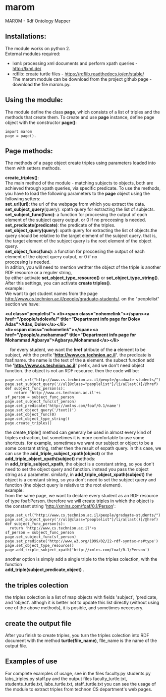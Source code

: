 # marom
MAROM - Rdf Ontology Mapper

## Installations:
The module works on python 2.  
External modules required:  
* lxml: processing xml documents and perform xpath queries - http://lxml.de/  
* rdflib: create turtle files - https://rdflib.readthedocs.io/en/stable/  
The marom module can be download from the project github page - download the file marom.py.   

## Using the module: 
The module define the class __page__, which consists of a list of triples and the methods that create them.
To create and use __page__ instance, define page object with the constructor **page()**:  
  ```   
  import marom     
  page = page().  
  ```  
  
  ## Page methods:  
  
 The methods of a page object create triples using parameters loaded into them with setters methods.  
 
 __create_triples()__:  
 The main method of the module - matching subjects to objects, both are achieved through xpath queries,
 via specific predicate. To use the methods, you have to load the following parameters to the  __page__ object 
 using the following setters:  
 __set_url(url)__: the url of the webpage from which you extract the data.  
 __set_subject_query__(query): xpath query for extracting the list of subjects.  
 __set_subject_func(func)__: a function for proccesing the output of each element of the subject query output, or 0 if no 
 proccesing is needed.  
 __set_predicate(predicate)__: the predicate of the triples.  
 __set_object_query(query)__: xpath query for extracting the list of objects.the query should be relative to the target
 element of the subject query. that is, the target element of the subject query is the root element of the object query.    
 __set_object_func(func)__: a function for proccesing the output of each element of the object query output, or 0 if no   
 proccesing is needed.    
 In adition, you will need to mention wethter the object of the triple is another RDF resource or a reguler string,  
 by either activate __set_object_type_resource()__ or __set_object_type_string()__.    
 After this settings, you can activate __create triples()__.  
 example:  
 We want to get student names from the page http://www.cs.technion.ac.il/people/graduate-students/. on the  "peoplelist" section we have:
   
   
**\<ul class="peoplelist">
 \<li>\<span class="nohomelink">\</span>\<a href="/people/sdolevfe/" title="Department info page for Dolev Adas">Adas, Dolev\</a>\</li>  
  \<li>\<span class="nohomelink">\</span>\<a href="/people/a.mohammad" title="Department info page for Mohammad   Agbarya">Agbarya,Mohammad\</a>\</li>** 
    
    
      
    for every student, we want the __href__ atribute of the __a__ element to be subject, with the prefix __'http://www.cs.technion.ac.il'__. the predicate is foaf:name. the name is the text of the __a__ element.
    the subect function add the __'http://www.cs.technion.ac.il'__ prefix, and we don't need object function.
    the object is not an RDF resource. then the code will be:  
   
  
```  
page.set_url("http://www.cs.technion.ac.il/people/graduate-students/")        
page.set_subject_query('//ul[@class="peoplelist"]/li/a[last()]/@href)
def subject_func_person(s):      
	return 'http://www.cs.technion.ac.il'+s    
sf_person = subject_func_person  
page.set_subject_func(sf_person)        
page.set_predicate('http://xmlns.com/foaf/0.1/name')    
page.set_object_query('/text()')    
page.set_object_func(0)    
page.set_object_type_string()    
page.create_triples() 
```  
   
the create_triple() method can generaly be used in almost every kind of triples extraction, but sometimes it is more comfortable to use 
some shortcuts. for example, sometimes we want our subject or object to be a some constant string, rather then the result of expath query. in this case, we can use the __add_triple_subject_xpath(object)__ or the __add_triple_object_xpath(subject)__ methods:  
in __add_triple_subject_xpath__, the object is a constant string, so you don't need to set the object query and function. instead you pass the object string as a parameter. similarly, in __add_triple_object_xpath(subject)__ the object is a constant string, so you don't need to set the subject query and function (the object query is relative to the root element).  
example:  
from the same page, we want to declare every student as an RDF resource of type foaf:Person. therefore we will create triples in which the object is the constant string 'http://xmlns.com/foaf/0.1/Person':  
  
  ```  
page.set_url("http://www.cs.technion.ac.il/people/graduate-students/")        
page.set_subject_query('//ul[@class="peoplelist"]/li/a[last()]/@href)
def subject_func_person(s):      
	return 'http://www.cs.technion.ac.il'+s    
sf_person = subject_func_person  
page.set_subject_func(sf_person)        
page.set_predicate('http://www.w3.org/1999/02/22-rdf-syntax-ns#type')      
page.set_object_type_resource()    
page.add_triple_subject_xpath('http://xmlns.com/foaf/0.1/Person')
 
```  
  
  another option is simply add a single triple to the triples colection, with the function  
  __add_triple(subject,predicate,object)__ .  
  
  ## the triples colection  
    
 the triples colection is a list of map objects with fields 'subject', 'predicate, and 'object'.
 althogh it is better not to update this list directly (without using one of the above methods), it is posible, and sometimes neccesery.
  
 ## create the output file  
   
 After you finish to create triples, you turn the triples colection into RDF document with the method __turtle(file_name)__,
 flle_name is the name of the output file.
 
 ## Examples of use  
   
 For complete examples of usage, see in  the files faculty.py students.py labs_triples.py staff.py and the output files 
 faculty_turtle.txt, students_turtle.txt, labs_turtle.txt, staff_turtle.txt you can see the usage of the module to extract triples from technon CS department's web pages.    
 
 

